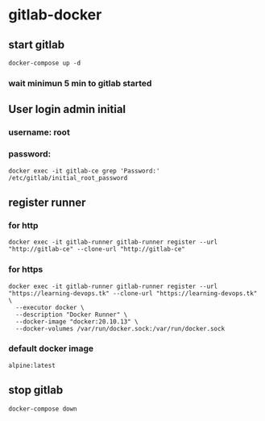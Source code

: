 # gitlab-docker

## start gitlab
```
docker-compose up -d
```
### wait minimun 5 min to gitlab started

## User login admin initial
### username: root
### password:
```
docker exec -it gitlab-ce grep 'Password:' /etc/gitlab/initial_root_password
```

## register runner
### for http
```
docker exec -it gitlab-runner gitlab-runner register --url "http://gitlab-ce" --clone-url "http://gitlab-ce" 
```

### for https
```
docker exec -it gitlab-runner gitlab-runner register --url "https://learning-devops.tk" --clone-url "https://learning-devops.tk" \
  --executor docker \
  --description "Docker Runner" \
  --docker-image "docker:20.10.13" \
  --docker-volumes /var/run/docker.sock:/var/run/docker.sock
```

### default docker image
```
alpine:latest
```

## stop gitlab
```
docker-compose down
```
